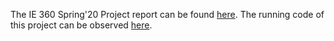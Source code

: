 
 The IE 360 Spring'20 Project report can be found [here](Project_IE360_spring20_group3_Report.html). The running code of this project can be observed [here](Project_IE360_Spring20_Code.R).
